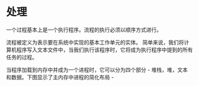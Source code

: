 # 处理
一个过程基本上是一个执行程序。流程的执行必须以顺序方式进行。

流程被定义为表示要在系统中实现的基本工作单元的实体。
简单来说，我们将计算机程序写入文本文件中，当我们执行该程序时，它将成为执行程序中提到的所有任务的过程。

当程序加载到内存中并成为一个进程时，它可以分为四个部分 - 堆栈，堆，文本和数据。下图显示了主内存中进程的简化布局 -

